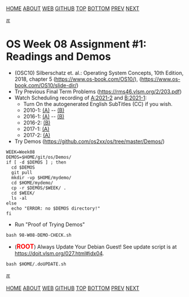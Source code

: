 ---
---
[HOME](index.md)
[ABOUT](README.md)
[WEB](https://osp4diss.vlsm.org/)
[GITHUB](https://github.com/os2xx/osp4diss/)
[TOP](#)
[BOTTOM](#endofpage)
[PREV](AOS.md#idx08)
[NEXT](W08-02.md)

[&#x213C;](#endofpage)<br id="idx00">
# OS Week 08 Assignment #1: Readings and Demos

* (OSC10) Silberschatz et. al.: Operating System Concepts, 10th Edition, 2018,
  chapter 5 (<https://www.os-book.com/OS10/>),
  (<https://www.os-book.com/OS10/slide-dir/>)
* Try Previous Final Term Problems (<https://rms46.vlsm.org/2/203.pdf>)
* Watch Scheduling recording of [A:2021-2](https://youtu.be/Gzic0dI3qQc) and [B:2021-1](https://youtu.be/jBjmzJS_jQs):
  * Turn On the autogenerated English SubTitles (CC) if you wish.
  * 2010-1: [(A)](https://youtu.be/Gzic0dI3qQc?t=2197) -- [(B)](https://youtu.be/jBjmzJS_jQs?t=1804)
  * 2016-1: [(A)](https://youtu.be/Gzic0dI3qQc?t=2442) -- [(B)](https://youtu.be/jBjmzJS_jQs?t=3553)
  * 2016-2: [(B)](https://youtu.be/jBjmzJS_jQs?t=4324)
  * 2017-1: [(A)](https://youtu.be/Gzic0dI3qQc?t=3534)
  * 2017-2: [(A)](https://youtu.be/Gzic0dI3qQc?t=5028)
* Try Demos (<https://github.com/os2xx/os/tree/master/Demos/>)

```
WEEK=Week08
DEMOS=$HOME/git/os/Demos/
if [ -d $DEMOS ] ; then
  cd $DEMOS
  git pull
  mkdir -vp $HOME/mydemo/
  cd $HOME/mydemo/
  cp -r $DEMOS/$WEEK/ .
  cd $WEEK/
  ls -al
else
  echo "ERROR: no $DEMOS directory!"
fi

```

* Run "Proof of Trying Demos"

```
bash 98-W08-DEMO-CHECK.sh

```


* (<span style="color:red; font-weight:bold; font-size:larger;">ROOT</span>)
  Always Update Your Debian Guest! See update script is at <https://doit.vlsm.org/027.html#idx04>.

```
bash $HOME/.doUPDATE.sh

```

[&#x213C;](#)<br id="endofpage"><br>
[HOME](index.md)
[ABOUT](README.md)
[WEB](https://osp4diss.vlsm.org/)
[GITHUB](https://github.com/os2xx/osp4diss/)
[TOP](#)
[BOTTOM](#endofpage)
[PREV](AOS.md#idx08)
[NEXT](W08-02.md)
<br>

